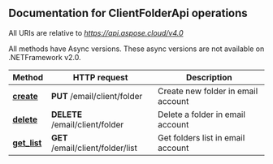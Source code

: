 

## Documentation for ClientFolderApi operations

All URIs are relative to *https://api.aspose.cloud/v4.0*

All methods have Async versions. These async versions are not available on .NETFramework v2.0.

Method | HTTP request | Description
------------- | ------------- | -------------
[**create**](ClientFolderApi.md#create)| **PUT** /email/client/folder| Create new folder in email account             
[**delete**](ClientFolderApi.md#delete)| **DELETE** /email/client/folder| Delete a folder in email account             
[**get_list**](ClientFolderApi.md#get_list)| **GET** /email/client/folder/list| Get folders list in email account             
